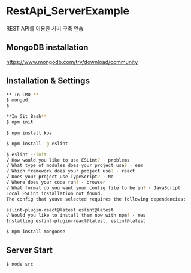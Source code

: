 # RestApi_ServerExample
REST API를 이용한 서버 구축 연습

## MongoDB installation
https://www.mongodb.com/try/download/community

## Installation & Settings
```bash
** In CMD **
$ mongod
$

**In Git Bash**
$ npm init

$ npm install koa

$ npm install -g eslint

$ eslint --init
√ How would you like to use ESLint? · problems    
√ What type of modules does your project use? · esm
√ Which framework does your project use? · react
√ Does your project use TypeScript? · No
√ Where does your code run? · browser
√ What format do you want your config file to be in? · JavaScript   
Local ESLint installation not found.
The config that youve selected requires the following dependencies:

eslint-plugin-react@latest eslint@latest
√ Would you like to install them now with npm? · Yes
Installing eslint-plugin-react@latest, eslint@latest

$ npm install mongoose
```

## Server Start
```bash
$ node src

```